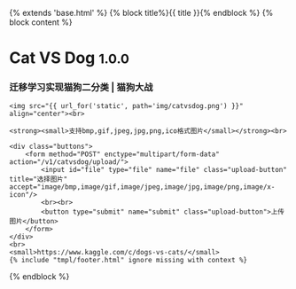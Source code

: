 {% extends 'base.html' %}
{% block title%}{{ title }}{% endblock %}
{% block content %}
<div class="main">
<div class="leftTop">
    <a href="javascript:void(0);" onclick="dark()">
        <i data-feather="sun"></i>
    </a>
</div>
<div>
    <h1 class="h1">
        <span>Cat VS Dog <small>1.0.0</small></span>
    </h1>
    <h3 class="h3">迁移学习实现猫狗二分类 | 猫狗大战</h3>

    <img src="{{ url_for('static', path='img/catvsdog.png') }}" align="center"><br>

    <strong><small>支持bmp,gif,jpeg,jpg,png,ico格式图片</small></strong><br>

    <div class="buttons">
        <form method="POST" enctype="multipart/form-data" action="/v1/catvsdog/upload/">
            <input id="file" type="file" name="file" class="upload-button" title="选择图片" accept="image/bmp,image/gif,image/jpeg,image/jpg,image/png,image/x-icon"/>
            <br><br>
            <button type="submit" name="submit" class="upload-button">上传图片</button>
        </form>
    </div>
    <br>
    <small>https://www.kaggle.com/c/dogs-vs-cats/</small>
    {% include "tmpl/footer.html" ignore missing with context %}
</div>
</div>
{% endblock %}

